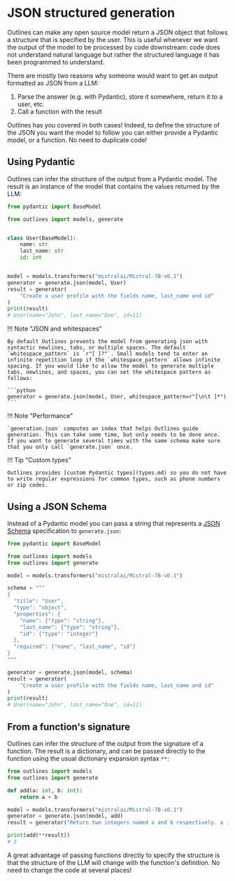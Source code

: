 # JSON structured generation

Outlines can make any open source model return a JSON object that follows a structure that is specified by the user. This is useful whenever we want the output of the model to be processed by code downstream: code does not understand natural language but rather the structured language it has been programmed to understand.

There are mostly two reasons why someone would want to get an output formatted as JSON from a LLM:

1. Parse the answer (e.g. with Pydantic), store it somewhere, return it to a user, etc.
2. Call a function with the result

Outlines has you covered in both cases! Indeed, to define the structure of the JSON you want the model to follow you can either provide a Pydantic model, or a function. No need to duplicate code!

## Using Pydantic

Outlines can infer the structure of the output from a Pydantic model. The result is an instance of the model that contains the values returned by the LLM:

```python
from pydantic import BaseModel

from outlines import models, generate


class User(BaseModel):
    name: str
    last_name: str
    id: int


model = models.transformers("mistralai/Mistral-7B-v0.1")
generator = generate.json(model, User)
result = generator(
    "Create a user profile with the fields name, last_name and id"
)
print(result)
# User(name="John", last_name="Doe", id=11)
```

!!! Note "JSON and whitespaces"

    By default Outlines prevents the model from generating json with syntactic newlines, tabs, or multiple spaces. The default `whitespace_pattern` is `r"[ ]?"`. Small models tend to enter an infinite repetition loop if the `whitespace_pattern` allows infinite spacing. If you would like to allow the model to generate multiple tabs, newlines, and spaces, you can set the whitespace pattern as follows:

    ```python
    generator = generate.json(model, User, whitespace_pattern=r"[\n\t ]*")
    ```

!!! Note "Performance"

    `generation.json` computes an index that helps Outlines guide generation. This can take some time, but only needs to be done once. If you want to generate several times with the same schema make sure that you only call `generate.json` once.

!!! Tip "Custom types"

    Outlines provides [custom Pydantic types](types.md) so you do not have to write regular expressions for common types, such as phone numbers or zip codes.

## Using a JSON Schema

Instead of a Pydantic model you can pass a string that represents a [JSON Schema](https://json-schema.org/) specification to `generate.json`:

```python
from pydantic import BaseModel

from outlines import models
from outlines import generate

model = models.transformers("mistralai/Mistral-7B-v0.1")

schema = """
{
  "title": "User",
  "type": "object",
  "properties": {
    "name": {"type": "string"},
    "last_name": {"type": "string"},
    "id": {"type": "integer"}
  },
  "required": ["name", "last_name", "id"]
}
"""

generator = generate.json(model, schema)
result = generator(
    "Create a user profile with the fields name, last_name and id"
)
print(result)
# User(name="John", last_name="Doe", id=11)
```

## From a function's signature

Outlines can infer the structure of the output from the signature of a function. The result is a dictionary, and can be passed directly to the function using the usual dictionary expansion syntax `**`:

```python
from outlines import models
from outlines import generate

def add(a: int, b: int):
    return a + b

model = models.transformers("mistralai/Mistral-7B-v0.1")
generator = generate.json(model, add)
result = generator("Return two integers named a and b respectively. a is odd and b even.")

print(add(**result))
# 3
```

A great advantage of passing functions directly to specify the structure is that the structure of the LLM will change with the function's definition. No need to change the code at several places!
